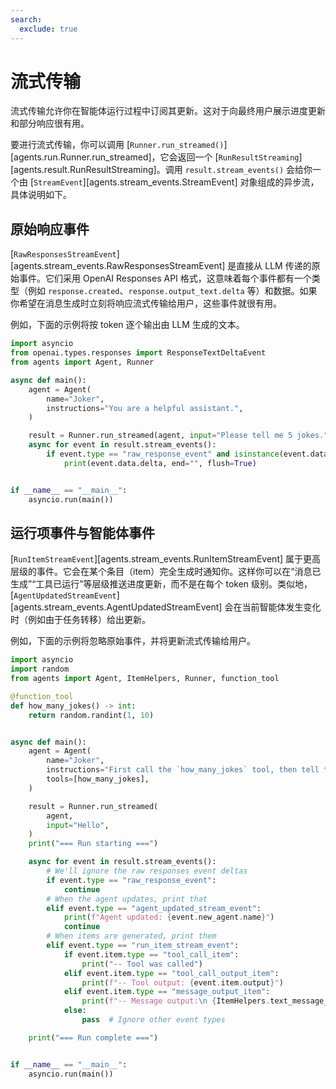 ```yaml
---
search:
  exclude: true
---
```

# 流式传输

流式传输允许你在智能体运行过程中订阅其更新。这对于向最终用户展示进度更新和部分响应很有用。

要进行流式传输，你可以调用 [`Runner.run_streamed()`][agents.run.Runner.run_streamed]，它会返回一个 [`RunResultStreaming`][agents.result.RunResultStreaming]。调用 `result.stream_events()` 会给你一个由 [`StreamEvent`][agents.stream_events.StreamEvent] 对象组成的异步流，具体说明如下。

## 原始响应事件

[`RawResponsesStreamEvent`][agents.stream_events.RawResponsesStreamEvent] 是直接从 LLM 传递的原始事件。它们采用 OpenAI Responses API 格式，这意味着每个事件都有一个类型（例如 `response.created`、`response.output_text.delta` 等）和数据。如果你希望在消息生成时立刻将响应流式传输给用户，这些事件就很有用。

例如，下面的示例将按 token 逐个输出由 LLM 生成的文本。

```python
import asyncio
from openai.types.responses import ResponseTextDeltaEvent
from agents import Agent, Runner

async def main():
    agent = Agent(
        name="Joker",
        instructions="You are a helpful assistant.",
    )

    result = Runner.run_streamed(agent, input="Please tell me 5 jokes.")
    async for event in result.stream_events():
        if event.type == "raw_response_event" and isinstance(event.data, ResponseTextDeltaEvent):
            print(event.data.delta, end="", flush=True)


if __name__ == "__main__":
    asyncio.run(main())
```

## 运行项事件与智能体事件

[`RunItemStreamEvent`][agents.stream_events.RunItemStreamEvent] 属于更高层级的事件。它会在某个条目（item）完全生成时通知你。这样你可以在“消息已生成”“工具已运行”等层级推送进度更新，而不是在每个 token 级别。类似地，[`AgentUpdatedStreamEvent`][agents.stream_events.AgentUpdatedStreamEvent] 会在当前智能体发生变化时（例如由于任务转移）给出更新。

例如，下面的示例将忽略原始事件，并将更新流式传输给用户。

```python
import asyncio
import random
from agents import Agent, ItemHelpers, Runner, function_tool

@function_tool
def how_many_jokes() -> int:
    return random.randint(1, 10)


async def main():
    agent = Agent(
        name="Joker",
        instructions="First call the `how_many_jokes` tool, then tell that many jokes.",
        tools=[how_many_jokes],
    )

    result = Runner.run_streamed(
        agent,
        input="Hello",
    )
    print("=== Run starting ===")

    async for event in result.stream_events():
        # We'll ignore the raw responses event deltas
        if event.type == "raw_response_event":
            continue
        # When the agent updates, print that
        elif event.type == "agent_updated_stream_event":
            print(f"Agent updated: {event.new_agent.name}")
            continue
        # When items are generated, print them
        elif event.type == "run_item_stream_event":
            if event.item.type == "tool_call_item":
                print("-- Tool was called")
            elif event.item.type == "tool_call_output_item":
                print(f"-- Tool output: {event.item.output}")
            elif event.item.type == "message_output_item":
                print(f"-- Message output:\n {ItemHelpers.text_message_output(event.item)}")
            else:
                pass  # Ignore other event types

    print("=== Run complete ===")


if __name__ == "__main__":
    asyncio.run(main())
```